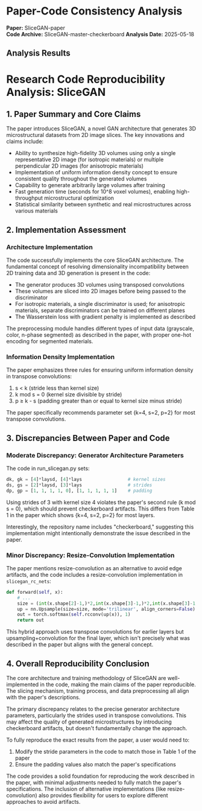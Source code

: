 # Paper-Code Consistency Analysis

**Paper:** SliceGAN-paper  
**Code Archive:** SliceGAN-master-checkerboard
**Analysis Date:** 2025-05-18

## Analysis Results

# Research Code Reproducibility Analysis: SliceGAN

## 1. Paper Summary and Core Claims

The paper introduces SliceGAN, a novel GAN architecture that generates 3D microstructural datasets from 2D image slices. The key innovations and claims include:

- Ability to synthesize high-fidelity 3D volumes using only a single representative 2D image (for isotropic materials) or multiple perpendicular 2D images (for anisotropic materials)
- Implementation of uniform information density concept to ensure consistent quality throughout the generated volumes
- Capability to generate arbitrarily large volumes after training
- Fast generation time (seconds for 10^8 voxel volumes), enabling high-throughput microstructural optimization
- Statistical similarity between synthetic and real microstructures across various materials

## 2. Implementation Assessment

### Architecture Implementation

The code successfully implements the core SliceGAN architecture. The fundamental concept of resolving dimensionality incompatibility between 2D training data and 3D generation is present in the code:

- The generator produces 3D volumes using transposed convolutions
- These volumes are sliced into 2D images before being passed to the discriminator
- For isotropic materials, a single discriminator is used; for anisotropic materials, separate discriminators can be trained on different planes
- The Wasserstein loss with gradient penalty is implemented as described

The preprocessing module handles different types of input data (grayscale, color, n-phase segmented) as described in the paper, with proper one-hot encoding for segmented materials.

### Information Density Implementation

The paper emphasizes three rules for ensuring uniform information density in transpose convolutions:
1. s < k (stride less than kernel size)
2. k mod s = 0 (kernel size divisible by stride)
3. p ≥ k - s (padding greater than or equal to kernel size minus stride)

The paper specifically recommends parameter set {k=4, s=2, p=2} for most transpose convolutions.

## 3. Discrepancies Between Paper and Code

### Moderate Discrepancy: Generator Architecture Parameters

The code in run_slicegan.py sets:
```python
dk, gk = [4]*laysd, [4]*lays                 # kernel sizes
ds, gs = [2]*laysd, [3]*lays                 # strides
dp, gp = [1, 1, 1, 1, 0], [1, 1, 1, 1, 1]    # padding
```

Using strides of 3 with kernel size 4 violates the paper's second rule (k mod s = 0), which should prevent checkerboard artifacts. This differs from Table 1 in the paper which shows {k=4, s=2, p=2} for most layers.

Interestingly, the repository name includes "checkerboard," suggesting this implementation might intentionally demonstrate the issue described in the paper.

### Minor Discrepancy: Resize-Convolution Implementation

The paper mentions resize-convolution as an alternative to avoid edge artifacts, and the code includes a resize-convolution implementation in `slicegan_rc_nets`:

```python
def forward(self, x):
    # ...
    size = (int(x.shape[2]-1,)*2,int(x.shape[3]-1,)*2,int(x.shape[3]-1,)*2)
    up = nn.Upsample(size=size, mode='trilinear', align_corners=False)
    out = torch.softmax(self.rcconv(up(x)), 1)
    return out
```

This hybrid approach uses transpose convolutions for earlier layers but upsampling+convolution for the final layer, which isn't precisely what was described in the paper but aligns with the general concept.

## 4. Overall Reproducibility Conclusion

The core architecture and training methodology of SliceGAN are well-implemented in the code, making the main claims of the paper reproducible. The slicing mechanism, training process, and data preprocessing all align with the paper's descriptions.

The primary discrepancy relates to the precise generator architecture parameters, particularly the strides used in transpose convolutions. This may affect the quality of generated microstructures by introducing checkerboard artifacts, but doesn't fundamentally change the approach.

To fully reproduce the exact results from the paper, a user would need to:
1. Modify the stride parameters in the code to match those in Table 1 of the paper
2. Ensure the padding values also match the paper's specifications

The code provides a solid foundation for reproducing the work described in the paper, with minimal adjustments needed to fully match the paper's specifications. The inclusion of alternative implementations (like resize-convolution) also provides flexibility for users to explore different approaches to avoid artifacts.